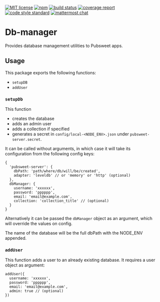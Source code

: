 [![MIT license](https://img.shields.io/badge/license-MIT-e51879.svg)](https://gitlab.coko.foundation/pubsweet/db-manager/raw/master/LICENSE) 
[![npm](https://img.shields.io/npm/v/pubsweet.svg)](https://npmjs.com/package/@pubsweet/db-manager) 
[![build status](https://gitlab.coko.foundation/yld/db-manager/badges/master/build.svg)](https://gitlab.coko.foundation/yld/db-manager/commits/master)
[![coverage report](https://gitlab.coko.foundation/yld/db-manager/badges/master/coverage.svg)](https://gitlab.coko.foundation/yld/db-manager/commits/master) 
[![code style standard](https://img.shields.io/badge/code%20style-standard-green.svg)](https://standardjs.com/) 
[![mattermost chat](https://img.shields.io/badge/mattermost_chat-coko%2Fpubsweet-blue.svg)](https://mattermost.coko.foundation/coko/channels/pubsweet)

# Db-manager

Provides database management utilities to Pubsweet apps.

## Usage

This package exports the following functions:

 - `setupDB`
 - `addUser`

### `setupDb`

This function
 - creates the database
 - adds an admin user
 - adds a collection if specified
 - generates a secret in `config/local-<NODE_ENV>.json` under `pubsweet-server.secret`. 

It can be called without arguments, in which case it will take its configuration from the following config keys:

```
{
  'pubsweet-server': {
    dbPath: 'path/where/db/will/be/created',
    adapter: 'leveldb' // or 'memory' or 'http' (optional) 
  },
  dbManager: {
    username: 'xxxxxx',
    password: 'pppppp',
    email: 'email@example.com',
    collection: 'collection_title' // (optional)
  }
}
```
Alternatively it can be passed the `dbManager` object as an argument, which will override the values on config.

The name of the database will be the full dbPath with the NODE_ENV appended.

### `addUser`

This function adds a user to an already existing database. It requires a user object as argument:

```
addUser({
  username: 'xxxxxx',
  password: 'pppppp',
  email: 'email@example.com',
  admin: true // (optional)
})
```

